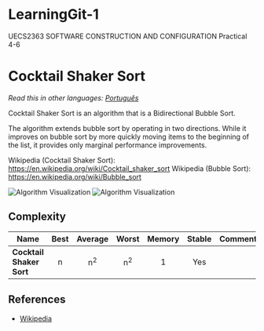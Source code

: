 # LearningGit-1
UECS2363 SOFTWARE CONSTRUCTION AND CONFIGURATION Practical 4-6

# Cocktail Shaker Sort

_Read this in other languages:_
[_Português_](README.pt-BR.md)

Cocktail Shaker Sort is an algorithm that is a Bidirectional Bubble Sort.

The algorithm extends bubble sort by operating in two directions.
While it improves on bubble sort by more quickly moving items to the beginning of the list, it provides only marginal performance improvements.
 
Wikipedia (Cocktail Shaker Sort): https://en.wikipedia.org/wiki/Cocktail_shaker_sort
Wikipedia (Bubble Sort): https://en.wikipedia.org/wiki/Bubble_sort

![Algorithm Visualization](https://upload.wikimedia.org/wikipedia/commons/e/ef/Sorting_shaker_sort_anim.gif)
![Algorithm Visualization](https://tenor.com/view/sort-graph-cocktail-sort-chart-linear-representation-gif-15796785)

## Complexity

| Name                           | Best            | Average             | Worst               | Memory    | Stable    | Comments  |
| ------------------------------ | :-------------: | :-----------------: | :-----------------: | :-------: | :-------: | :-------- |
| **Cocktail Shaker Sort**       | n               | n<sup>2</sup>       | n<sup>2</sup>       | 1         | Yes       |           |

## References

- [Wikipedia](https://en.wikipedia.org/wiki/Cocktail_shaker_sort)
